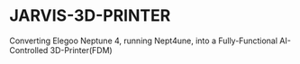 # JARVIS-3D-PRINTER
Converting Elegoo Neptune 4, running Nept4une, into a Fully-Functional AI-Controlled 3D-Printer(FDM)
